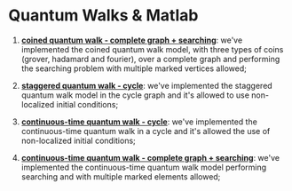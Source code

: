 # Quantum Walks & Matlab

1) [**coined quantum walk - complete graph + searching**](https://github.com/qwchagas/quantum_walk_matlab/tree/master/coined%20-%20complete%20graph%20%2B%20searching): we've implemented the coined quantum walk model, with three types of coins (grover, hadamard and fourier), over a complete graph and performing the searching problem with multiple marked vertices allowed;

2) [**staggered quantum walk - cycle**](https://github.com/qwchagas/quantum_walk_matlab/tree/master/staggered%20-%20cycle): we've implemented the staggered quantum walk model in the cycle graph and it's allowed to use non-localized initial conditions;

3) [**continuous-time quantum walk - cycle**](https://github.com/qwchagas/quantum_walk_matlab/tree/master/continuous%20-%20cycle%20): we've implemented the continuous-time quantum walk in a cycle and it's allowed the use of non-localized initial conditions;

4) [**continuous-time quantum walk - complete graph + searching**](https://github.com/qwchagas/quantum_walk_matlab/tree/master/continuous%20-%20complete%20graph%20%2B%20searching): we've implemented the continuous-time quantum walk model performing searching and with multiple marked elements allowed;
